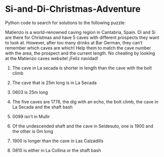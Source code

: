 # Si-and-Di-Christmas-Adventure
Python code to search for solutions to the following puzzle:

Matienzo is a world-renowned caving region in Cantabria, Spain.
Di and Si are there for Christmas and have 5 caves with different prospects they want to look at. However, after too many drinks at Bar German, they can’t remember which caves are which! 
Help them to match the cave number with the area, the prospect and the current length. No cheating by looking at the Matienzo caves website! 
¡Feliz navidad!

1. The cave in La secada is shorter in length than the cave with the bolt climb

2. The cave that is 25m long is in La Secada

3. 0603 is 25m long

4. The five caves are 1776, the dig with an echo, the bolt climb, the cave in La Secada and the shaft bash

5. 0099 isn’t in Mullir

6. Of the undescended shaft and the cave in Seldesuto, one is 1900 and the
other is 0m long

7. 1900 is longer than the cave in Las Calzadills

8. 0810 is either in La Collina or the shaft bash
